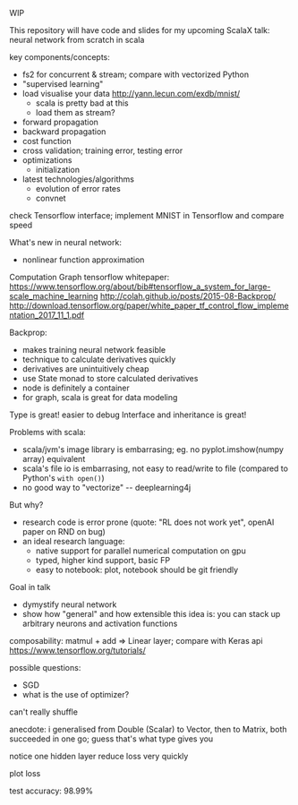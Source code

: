 WIP
 
This repository will have code and slides for my upcoming ScalaX talk: neural network from scratch in scala

key components/concepts:

- fs2 for concurrent & stream; compare with vectorized Python
- "supervised learning"
- load visualise your data http://yann.lecun.com/exdb/mnist/
    - scala is pretty bad at this
    - load them as stream?
- forward propagation
- backward propagation
- cost function
- cross validation; training error, testing error
- optimizations
    - initialization
- latest technologies/algorithms
    - evolution of error rates
    - convnet

check Tensorflow interface;
implement MNIST in Tensorflow and compare speed

What's new in neural network:
- nonlinear function approximation


Computation Graph
tensorflow whitepaper: https://www.tensorflow.org/about/bib#tensorflow_a_system_for_large-scale_machine_learning
http://colah.github.io/posts/2015-08-Backprop/
http://download.tensorflow.org/paper/white_paper_tf_control_flow_implementation_2017_11_1.pdf

Backprop:
- makes training neural network feasible
- technique to calculate derivatives quickly
- derivatives are unintuitively cheap
- use State monad to store calculated derivatives
- node is definitely a container
- for graph, scala is great for data modeling

Type is great! easier to debug
Interface and inheritance is great!

Problems with scala:
- scala/jvm's image library is embarrasing; eg. no pyplot.imshow(numpy array) equivalent
- scala's file io is embarrasing, not easy to read/write to file (compared to Python's `with open()`)
- no good way to "vectorize" -- deeplearning4j

But why?
- research code is error prone (quote: "RL does not work yet", openAI paper on RND on bug)
- an ideal research language:
    - native support for parallel numerical computation on gpu
    - typed, higher kind support, basic FP
    - easy to notebook: plot, notebook should be git friendly

Goal in talk
- dymystify neural network
- show how "general" and how extensible this idea is: you can stack up arbitrary neurons and activation functions

composability: matmul + add => Linear layer; compare with Keras api https://www.tensorflow.org/tutorials/

possible questions:
- SGD
- what is the use of optimizer?

can't really shuffle

anecdote: i generalised from Double (Scalar) to Vector, then to Matrix, both succeeded in one go;
guess that's what type gives you

notice one hidden layer reduce loss very quickly

plot loss

test accuracy: 98.99%